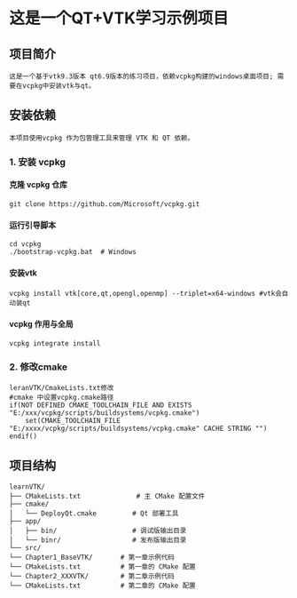 # 这是一个QT+VTK学习示例项目
## 项目简介
    这是一个基于vtk9.3版本 qt6.9版本的练习项目，依赖vcpkg构建的windows桌面项目; 需要在vcpkg中安装vtk与qt。

## 安装依赖
    本项目使用vcpkg 作为包管理工具来管理 VTK 和 QT 依赖。

### 1. 安装 vcpkg
####  克隆 vcpkg 仓库
    git clone https://github.com/Microsoft/vcpkg.git

#### 运行引导脚本
    cd vcpkg
    ./bootstrap-vcpkg.bat  # Windows
#### 安装vtk
    vcpkg install vtk[core,qt,opengl,openmp] --triplet=x64-windows #vtk会自动装qt
#### vcpkg 作用与全局
    vcpkg integrate install
### 2. 修改cmake
    leranVTK/CmakeLists.txt修改
    #cmake 中设置vcpkg.cmake路径
    if(NOT DEFINED CMAKE_TOOLCHAIN_FILE AND EXISTS "E:/xxx/vcpkg/scripts/buildsystems/vcpkg.cmake")
        set(CMAKE_TOOLCHAIN_FILE "E:/xxxx/vcpkg/scripts/buildsystems/vcpkg.cmake" CACHE STRING "")
    endif()

## 项目结构
    learnVTK/
    ├── CMakeLists.txt              # 主 CMake 配置文件
    ├── cmake/
    │   └── DeployQt.cmake         # Qt 部署工具
    ├── app/
    │   ├── bin/                   # 调试版输出目录
    │   └── binr/                  # 发布版输出目录
    └── src/
    └── Chapter1_BaseVTK/       # 第一章示例代码
    └── CMakeLists.txt          # 第一章的 CMake 配置
    └── Chapter2_XXXVTK/        # 第二章示例代码
    └── CMakeLists.txt          # 第二章的 CMake 配置
